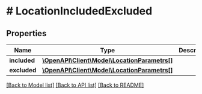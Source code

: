 # # LocationIncludedExcluded

## Properties

Name | Type | Description | Notes
------------ | ------------- | ------------- | -------------
**included** | [**\OpenAPI\Client\Model\LocationParametrs[]**](LocationParametrs.md) |  | [optional] 
**excluded** | [**\OpenAPI\Client\Model\LocationParametrs[]**](LocationParametrs.md) |  | [optional] 

[[Back to Model list]](../../README.md#documentation-for-models) [[Back to API list]](../../README.md#documentation-for-api-endpoints) [[Back to README]](../../README.md)


